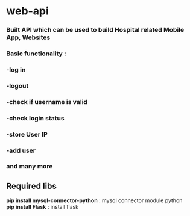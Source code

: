 # web-api

### Built API which can be used to build Hospital related Mobile App, Websites


### Basic functionality :
### -log in
### -logout
### -check if username is valid
### -check login status
### -store User IP
### -add user
### and many more

## Required libs
**pip install mysql-connector-python** : mysql connector module python  
**pip install Flask** : install flask
